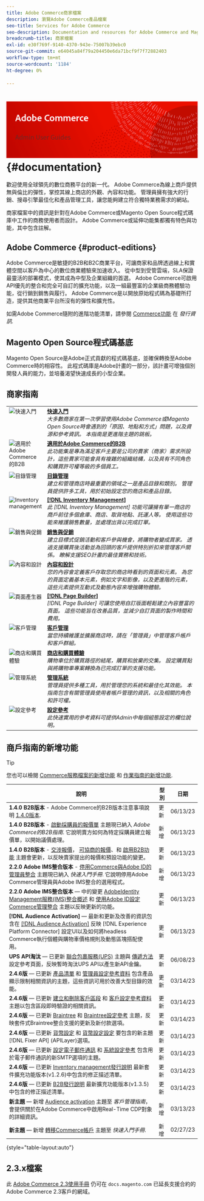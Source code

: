```yaml
---
title: Adobe Commerce商家檔案
description: 瀏覽Adobe Commerce產品檔案
seo-title: Services for Adobe Commerce
seo-description: Documentation and resources for Adobe Commerce and Magento Open Source users working in the Admin.
breadcrumb-title: 商家檔案
exl-id: e30f769f-9140-4370-943e-75007b39ebc0
source-git-commit: e64045a84f79a204450e6da71bcf9f7f72882403
workflow-type: tm+mt
source-wordcount: '1184'
ht-degree: 0%

---
```


# <!-- use banner as heading -->![商家檔案](./assets/banner-user-home.png) {#documentation}

歡迎使用全球領先的數位商務平台的新一代。 Adobe Commerce為線上商戶提供無與倫比的彈性，掌控其線上商店的外觀、內容和功能。 管理員擁有強大的行銷、搜尋引擎最佳化和產品管理工具，讓您能夠建立符合獨特業務需求的網站。

商家檔案中的資訊是針對在Adobe Commerce或Magento Open Source程式碼庫中工作的商務使用者而設計。 Adobe Commerce或延伸功能集都獨有特色與功能，其中包含註解。

## Adobe Commerce {#product-editions}

Adobe Commerce是敏捷的B2B和B2C商業平台，可讓商家和品牌透過線上和實體空間以客戶為中心的數位商業體驗來加速收入。 從中型到受管雲端，SLA保證最靈活的部署模式，使其成為中型及企業組織的首選。 Adobe Commerce可啟用API優先的整合和完全可自訂的擴充功能，以及一組最豐富的企業級商務體驗功能，從行銷到銷售與履行。 Adobe Commerce是以開放原始程式碼為基礎所打造，提供其他商業平台所沒有的彈性和擴充性。

如需Adobe Commerce隨附的進階功能清單，請參閱 [Commerce功能](https://experienceleague.adobe.com/docs/commerce-operations/release/features.html?lang=en) 在 _發行資訊_.

## Magento Open Source程式碼基底

Magento Open Source是Adobe正式貢獻的程式碼基底，並確保轉換至Adobe Commerce時的相容性。 此程式碼庫是Adobe計畫的一部分，該計畫可增強個別開發人員的能力，並培養渴望快速成長的小型企業。

## 商家指南

<table>
<tr>
   <td valign="top" width="60px">
       <img alt="快速入門" src="./assets/icon-lightbulb.svg" width="40" height="40" /></td>
   <td valign="top">
   <a href="https://experienceleague.adobe.com/docs/commerce-admin/start/guide-overview.html"><strong>快速入門</strong></a>
    <div>
    <em>大多數商家在第一次學習使用Adobe Commerce或Magento Open Source時會遇到的「原因、地點和方式」問題，以及資源和參考資訊。 本指南是更進階主題的跳板。</em>
    <br> </div>
  </td>
  </tr>
<tr>
  <td valign="top">
      <img alt="適用於Adobe Commerce的B2B" src="./assets/icon-building.svg" width="40" height="40"/></td>
   <td valign="top"><a href="https://experienceleague.adobe.com/docs/commerce-admin/b2b/guide-overview.html"><strong>適用於Adobe Commerce的B2B</strong></a>
    <div><em>此功能集是專為滿足客戶主要是公司的賣家（商家）需求所設計，這些賣家可能會具有複雜的組織結構，以及具有不同角色和購買許可權等級的多個員工。</em>
    <br></div>
  </td>
</tr>
<tr>
  <td valign="top">
    <img alt="目錄管理" src="./assets/icon-shop.svg" width="40" height="40"/></td>
   <td valign="top"><a href="https://experienceleague.adobe.com/docs/commerce-admin/catalog/guide-overview.html"><strong>目錄管理</strong></a>
    <div><em>建立和管理商店時最重要的領域之一是產品目錄和類別。 管理員提供許多工具，用於初始設定您的商店和產品目錄。</em>
    <br></div>
  </td>
    </tr>
<tr>
    <td valign="top">
       <img alt="Inventory management" src="./assets/icon-transfer.svg" width="40" height="40"/></td>
   <td valign="top"><a href="https://experienceleague.adobe.com/docs/commerce-admin/inventory/guide-overview.html"> <strong>[!DNL Inventory Management]</strong></a>
    <div><em>此 [!DNL Inventory Management] 功能可讓擁有單一商店的商戶前往多個倉庫、商店、取貨地點、託運人等。 使用這些功能來維護銷售數量，並處理出貨以完成訂單。 </em></div>
  </td>
</tr>
<tr>
    <td valign="top">
       <img alt="銷售與促銷" src="./assets/icon-labels.svg" width="40" height="40"/></td>
   <td valign="top"><a href="https://experienceleague.adobe.com/docs/commerce-admin/marketing/guide-overview.html"> <strong>銷售與促銷</strong></a>
    <div><em>建立目標式促銷活動和客戶參與機會，將購物者變成買家。 透過支援購買後活動並為回頭的客戶提供特別折扣來管理客戶關係。 瞭解支援SEO計畫的最佳實務和技術。</em></div>
  </td>
</tr>
<tr>
    <td valign="top">
       <img alt="內容和設計" src="./assets/icon-color-wheel.svg" width="40" height="40"/></td>
   <td valign="top"><a href="https://experienceleague.adobe.com/docs/commerce-admin/content-design/guide-overview.html"> <strong>內容和設計</strong></a>
    <div><em>您的內容會定義客戶存取您的商店時看到的頁面和元素。 為您的頁面定義基本元素，例如文字和影像，以及更進階的元素，這些元素提供互動式及動態內容來增強購物體驗。</em></div>
  </td>
</tr>
<tr>
    <td valign="top">
       <img alt="頁面產生器" src="./assets/icon-web-pages.svg" width="40" height="40"/></td>
   <td valign="top"><a href="https://experienceleague.adobe.com/docs/commerce-admin/page-builder/guide-overview.html"> <strong>[!DNL Page Builder]</strong></a>
    <div><em>[!DNL Page Builder] 可讓您使用自訂版面輕鬆建立內容豐富的頁面。 這些功能旨在改善品質，並減少自訂頁面的製作時間和費用。</em></div>
  </td>
</tr>
<tr>
    <td valign="top">
       <img alt="客戶管理" src="./assets/icon-demographic.svg" width="40" height="40"/></td>
   <td valign="top"><a href="https://experienceleague.adobe.com/docs/commerce-admin/customers/guide-overview.html"> <strong>客戶管理</strong></a>
    <div><em>當您持續維護並擴展商店時，請在「管理員」中管理客戶帳戶和客戶群組。</em></div>
  </td>
</tr>
<tr>
    <td valign="top">
       <img alt="商店和購買體驗" src="./assets/icon-shopping-cart.svg" width="40" height="40"/></td>
   <td valign="top"><a href="https://experienceleague.adobe.com/docs/commerce-admin/stores-sales/guide-overview.html"> <strong>商店和購買體驗</strong></a>
    <div><em>購物車位於購買路徑的結尾，購買和放棄的交集。 設定購買點與將購物車專案轉換為已完成訂單的支援功能。</em></div>
  </td>
</tr>
<tr>
    <td valign="top">
       <img alt="管理系統" src="./assets/icon-globe-grid.svg" width="40" height="40"/></td>
   <td valign="top"><a href="https://experienceleague.adobe.com/docs/commerce-admin/systems/guide-overview.html"> <strong>管理系統</strong></a>
    <div><em>管理員提供多種工具，用於管理您的系統和最佳化其效能。 本指南包含有關管理員使用者帳戶管理的資訊，以及相關的角色和許可權。</em></div>
  </td>
</tr>
<tr>
    <td valign="top">
       <img alt="設定參考" src="./assets/icon-settings.svg" width="40" height="40"/></td>
   <td valign="top"><a href="https://experienceleague.adobe.com/docs/commerce-admin/config/guide-overview.html"> <strong>設定參考</strong></a>
    <div><em>此快速實用的參考資料可提供Admin中每個組態設定的欄位說明。</em></div>
  </td>
</tr>
</table>

## 商戶指南的新增功能

>[!TIP]
>
>您也可以檢閱 [Commerce服務檔案的新增功能](https://experienceleague.adobe.com/docs/commerce-merchant-services/user-guides/home.html#what%E2%80%99s-new) 和 [作業指南的新增功能](https://experienceleague.adobe.com/docs/commerce-operations/operational-guides/home.html#what%E2%80%99s-new).

| 說明 | 型別 | 日期 |
| ----------- | ---- | ---- |
| **1.4.0 B2B版本** - Adobe Commerce的B2B版本注意事項說明 [1.4.0版本](../b2b/release-notes.md#b2b-v140). | 更新 | 06/13/23 |
| **1.4.0 B2B版本** - [啟動採購員的報價單](../b2b/sales-rep-initiates-quote.md) 主題現已納入 _Adobe Commerce的B2B指南_. 它說明賣方如何為特定採購員建立報價單，以開始議價處理。 | 新增 | 06/13/23 |
| **1.4.0 B2B版本** - [交涉報價](../b2b/quote-price-negotiation.md)， [可協商的報價](../b2b/quotes.md)、和 [啟用B2B功能](../b2b/enable-basic-features.md) 主題會更新，以反映賣家提出的報價和預設功能的變更。 | 更新 | 06/13/23 |
| **2.2.0 Adobe IMS整合版本** - [停用Commerce與Adobe ID的管理員整合](../getting-started/adobe-ims-disable.md) 主題現已納入 _快速入門手冊_. 它說明停用Adobe Commerce管理員與Adobe IMS整合的選用程式。 | 新增 | 06/13/23 |
| **2.2.0 Adobe IMS整合版本**  — 中的變更 [AdobeIdentity Management服務(IMS)整合概述](../getting-started/adobe-ims-integration-overview.md) 和 [使用Adobe ID設定Commerce管理整合](../getting-started/adobe-ims-config.md) 主題以反映更新的功能。 | 更新 | 06/13/23 |
| **[!DNL Audience Activation]**  — 最新和更新及改善的資訊包含在 [[!DNL Audience Activation]](../customers/audience-activation.md) 反映 [!DNL Experience Platform Connector] 設定UI以及如何將headless Commerce執行個體與購物車價格規則及動態區塊搭配使用。 | 更新 | 06/13/23 |
| **UPS API淘汰**  — 已更新 [聯合包裹服務(UPS)](../stores-purchase/ups.md) 主題與 [傳遞方法](../configuration-reference/sales/delivery-methods.md#ups) 設定參考頁面，反映暫時淘汰UPS API以產生新API金鑰。 | 更新 | 06/08/23 |
| **2.4.6版**  — 已更新 [產品清單](../catalog/products-list.md) 和 [管理員設定參考資料](../configuration-reference/advanced/admin.md) 包含產品顯示限制相關資訊的主題，這些資訊可用於改善大型目錄的效能。 | 更新 | 03/14/23 |
| **2.4.6版**  — 已更新 [建立和刪除客戶區段](../customers/customer-segment-create.md) 和 [客戶設定參考資料](../configuration-reference/customers/customer-configuration.md) 主題以包含區段即時驗證的相關資訊。 | 更新 | 03/14/23 |
| **2.4.6版**  — 已更新 [Braintree](../stores-purchase/braintree.md) 和 [Braintree設定參考](../configuration-reference/sales/braintree.md) 主題，反映套件式Braintree整合支援的更新及新付款選項。 | 更新 | 03/14/23 |
| **2.4.6版**  — 已更新 [貨幣設定](../stores-purchase/currency-configuration.md) 和 [貨幣設定設定](../configuration-reference/general/currency-setup.md) 要包含的新主題 [!DNL Fixer API] (APILayer)選項。 | 更新 | 03/14/23 |
| **2.4.6版**  — 已更新 [設定電子郵件通訊](../systems/email-communications.md) 和 [系統設定參考](../configuration-reference/advanced/system.md#uicontrol-mail-sending-settings) 包含用於電子郵件通訊的新SMTP選項的主題。 | 更新 | 03/14/23 |
| **2.4.6版**  — 已更新 [Inventory management發行說明](../inventory-management/release-notes.md) 最新套件擴充功能版本(v1.2.6)中包含的修正描述清單。 | 更新 | 03/14/23 |
| **2.4.6版**  — 已更新 [B2B發行說明](../b2b/release-notes.md) 最新擴充功能版本(v1.3.5)中包含的修正描述清單。 | 更新 | 03/14/23 |
| **新主題**  — 新增 [Audience activation](../getting-started/commerce-account-transfer.md) 主題至 _客戶管理指南_，會提供關於在Adobe Commerce中啟用Real-Time CDP對象的詳細資訊。 | 新增 | 03/13/23 |
| **新主題**  — 新增 [轉移Commerce帳戶](../getting-started/commerce-account-transfer.md) 主題至 _快速入門手冊_. | 新增 | 02/27/23 |

{style="table-layout:auto"}

## 2.3.x檔案

此 [Adobe Commerce 2.3使用手冊](https://docs.magento.com/user-guide/v2.3/) 仍可在 `docs.magento.com` 已延長支援合約的Adobe Commerce 2.3客戶的網域。
